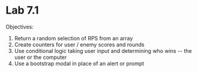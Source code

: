 # Lab 7.1
Objectives:
1. Return a random selection of RPS from an array
2. Create counters for user / enemy scores and rounds
3. Use conditional logic taking user input and determining who wins -- the user or the computer
4. Use a bootstrap modal in place of an alert or prompt
